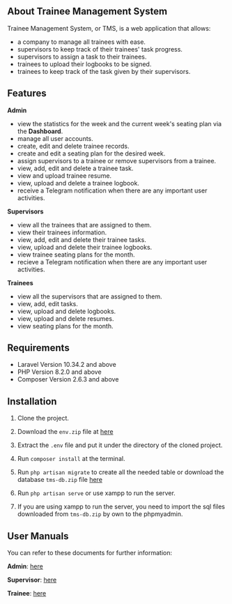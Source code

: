## About Trainee Management System

Trainee Management System, or TMS, is a web application that allows:
- a company to manage all trainees with ease.
- supervisors to keep track of their trainees' task progress.
- supervisors to assign a task to their trainees.
- trainees to upload their logbooks to be signed.
- trainees to keep track of the task given by their supervisors.

## Features

**Admin**
- view the statistics for the week and the current week's seating plan via the **Dashboard**.
- manage all user accounts.
- create, edit and delete trainee records.
- create and edit a seating plan for the desired week.
- assign supervisors to a trainee or remove supervisors from a trainee.
- view, add, edit and delete a trainee task.
- view and upload trainee resume.
- view, upload and delete a trainee logbook.
- receive a Telegram notification when there are any important user activities.

**Supervisors**
- view all the trainees that are assigned to them.
- view their trainees information.
- view, add, edit and delete their trainee tasks.
- view, upload and delete their trainee logbooks.
- view trainee seating plans for the month.
- recieve a Telegram notification when there are any important user activities.

**Trainees**
- view all the supervisors that are assigned to them.
- view, add, edit tasks.
- view, upload and delete logbooks.
- view, upload and delete resumes.
- view seating plans for the month.


## Requirements
- Laravel Version 10.34.2 and above 
- PHP Version 8.2.0 and above
- Composer Version 2.6.3 and above

## Installation
1. Clone the project.

2. Download the `env.zip` file at [here](https://drive.sains.com.my/index.php/f/18674969)

3. Extract the `.env` file and put it under the directory of the cloned project.

4. Run `composer install` at the terminal.

5. Run `php artisan migrate` to create all the needed table or download the database `tms-db.zip` file [here](https://drive.sains.com.my/index.php/f/18674969)

6. Run `php artisan serve` or use xampp to run the server.

7. If you are using xampp to run the server, you need to import the sql files downloaded from `tms-db.zip` by own to the phpmyadmin.

## User Manuals
You can refer to these documents for further information:

**Admin**: [here](https://drive.sains.com.my/index.php/s/jxN3GyYrfNZ6BCn)

**Supervisor**: [here](https://drive.sains.com.my/index.php/s/zpJLnNJpYq6zTyc)

**Trainee**: [here](https://drive.sains.com.my/index.php/s/YqxjkiR2fT3mCHX)


